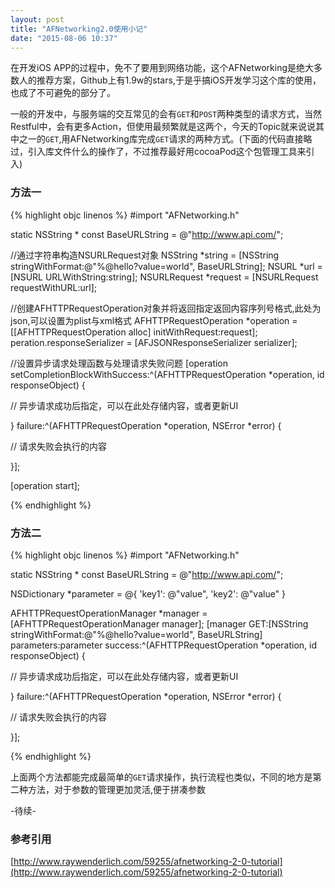 ```yaml
---
layout: post
title: "AFNetworking2.0使用小记"
date: "2015-08-06 10:37"
---
```


在开发iOS APP的过程中，免不了要用到网络功能，这个AFNetworking是绝大多数人的推荐方案，Github上有1.9w的stars,于是乎搞iOS开发学习这个库的使用，也成了不可避免的部分了。

一般的开发中，与服务端的交互常见的会有`GET`和`POST`两种类型的请求方式，当然Restful中，会有更多Action，但使用最频繁就是这两个，今天的Topic就来说说其中之一的`GET`,用AFNetworking库完成`GET`请求的两种方式。(下面的代码直接略过，引入库文件什么的操作了，不过推荐最好用cocoaPod这个包管理工具来引入)

### 方法一

{% highlight objc linenos %}
#import "AFNetworking.h"

static NSString * const BaseURLString = @"http://www.api.com/";

//通过字符串构造NSURLRequest对象
NSString *string = [NSString stringWithFormat:@"%@hello?value=world", BaseURLString];
NSURL *url = [NSURL URLWithString:string];
NSURLRequest *request = [NSURLRequest requestWithURL:url];

//创建AFHTTPRequestOperation对象并将返回指定返回内容序列号格式,此处为json,可以设置为plist与xml格式
AFHTTPRequestOperation *operation = [[AFHTTPRequestOperation alloc] initWithRequest:request];
peration.responseSerializer = [AFJSONResponseSerializer serializer];

//设置异步请求处理函数与处理请求失败问题
[operation setCompletionBlockWithSuccess:^(AFHTTPRequestOperation *operation, id responseObject) {

// 异步请求成功后指定，可以在此处存储内容，或者更新UI

} failure:^(AFHTTPRequestOperation *operation, NSError *error) {

// 请求失败会执行的内容

}];

[operation start];

{% endhighlight %}

### 方法二
{% highlight objc linenos %}
#import "AFNetworking.h"

static NSString * const BaseURLString = @"http://www.api.com/";

NSDictionary *parameter = @{
                            'key1': @"value",
                            'key2': @"value"
                            }

AFHTTPRequestOperationManager *manager = [AFHTTPRequestOperationManager manager];
[manager GET:[NSString stringWithFormat:@"%@hello?value=world", BaseURLString]
  parameters:parameter
     success:^(AFHTTPRequestOperation *operation, id responseObject) {

// 异步请求成功后指定，可以在此处存储内容，或者更新UI

} failure:^(AFHTTPRequestOperation *operation, NSError *error) {

// 请求失败会执行的内容

}];

{% endhighlight %}


上面两个方法都能完成最简单的`GET`请求操作，执行流程也类似，不同的地方是第二种方法，对于参数的管理更加灵活,便于拼凑参数

-待续-


### 参考引用
[http://www.raywenderlich.com/59255/afnetworking-2-0-tutorial](http://www.raywenderlich.com/59255/afnetworking-2-0-tutorial)

